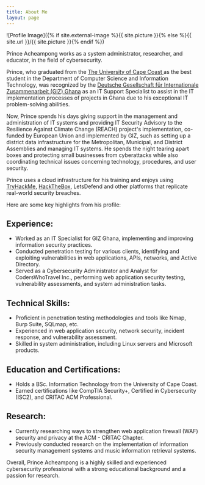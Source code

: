 ```yaml
---
title: About Me
layout: page
---
```

![Profile Image]({% if site.external-image %}{{ site.picture }}{% else %}{{ site.url }}/{{ site.picture }}{% endif %})



<p>Prince Acheampong works as a system administrator, researcher, and educator, in the field of cybersecurity.</p>

<p>Prince, who graduated from the <a href="https://ucc.edu.gh"> The University of Cape Coast </a> as the best student
	in the Department of Computer Science and Information Technology, was recognized
	by the <a href="https://www.giz.de/en/worldwide/324.html">Deutsche Gesellschaft für Internationale Zusammenarbeit (GIZ) Ghana</a> as
	an IT Support Specialist to assist in the IT implementation processes of projects
	in Ghana due to his exceptional IT problem-solving abilities.</p>

<p>Now, Prince spends his days giving support in the management and administration of IT systems and providing IT Security Advisory to the Resilience Against Climate Change (REACH) project's implementation, co-funded by European Union and implemented by GIZ, such as setting up a district data infrastructure for the Metropolitan, Municipal, and District Assemblies and managing IT systems. He spends the night tearing apart boxes and protecting small businesses from cyberattacks while also coordinating technical issues concerning technology, procedures, and user security.</p>

<p>Prince uses a cloud infrastructure for his training and enjoys using <a href="https://tryhackme.com/p/r0b0t4rch">TryHackMe</a>, <a href="https://www.hackthebox.com/">HackTheBox</a>, LetsDefend and other platforms that replicate real-world security breaches.</p>

<p> Here are some key highlights from his profile:
</p>

<h2>Experience:</h2>

<ul class="skill-list">
	<li>Worked as an IT Specialist for GIZ Ghana, implementing and improving information security practices.</li>
	<li>Conducted penetration testing for various clients, identifying and exploiting vulnerabilities in web applications, APIs, networks, and Active Directory.</li>
	<li>Served as a Cybersecurity Administrator and Analyst for CodersWhoTravel Inc., performing web application security testing, vulnerability assessments, and system administration tasks.</li>
</ul>

<h2>Technical Skills:</h2>

<ul class="skill-list">
	<li>Proficient in penetration testing methodologies and tools like Nmap, Burp Suite, SQLmap, etc.</li>
	<li>Experienced in web application security, network security, incident response, and vulnerability assessment.</li>
	<li>Skilled in system administration, including Linux servers and Microsoft products.</li>
</ul>

<h2>Education and Certifications:</h2>

<ul class="skill-list">
	<li>Holds a BSc. Information Technology from the University of Cape Coast.</li>
	<li>Earned certifications like CompTIA Security+, Certified in Cybersecurity (ISC2), and CRITAC ACM Professional.</li>
</ul>

<h2>Research:</h2>

<ul class="skill-list">
	<li>Currently researching ways to strengthen web application firewall (WAF) security and privacy at the ACM - CRITAC Chapter.</li>
	<li>Previously conducted research on the implementation of information security management systems and music information retrieval systems.</li>
</ul>

<p>Overall, Prince Acheampong is a highly skilled and experienced cybersecurity professional with a strong educational background and a passion for research.</p>
<!--
<h2>Skills</h2>

<ul class="skill-list">
	<li>System Administration and Management</li>
 	<ul>
		<li>- Ubuntu Linux, Apache, Kali Linux, Windows Server</li>
	</ul>
	<li>Responsive (Mobile First)</li>
	<li>CSS (Stylus, Sass, Less)</li>
	<li>Css Frameworks (Bootstrap, Foundation)</li>
	<li>Javascript (Design Patterns, Testes)</li>
	<li>AngularJS - ReactJS</li>
	<li>Grunt - Gulp - Yeoman</li>
	<li>Git</li>
	<li>PHP</li>
	<li>Python</li>
	<li>MySQL - MongoDB</li>
	<li>Scrum and Kanban</li>
	<li>TDD e Continuous Integration</li>
</ul>

<h2>Projects</h2>

<ul>
	<li><a href="https://github.com/">Lorem Lorem</a></li>
	<li><a href="https://github.com/">Ipsum Dolor</a></li>
	<li><a href="https://github.com/">Dolor Lorem</a></li>
</ul>
-->
